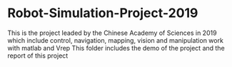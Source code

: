# Robot-Simulation-Project-2019
This is the project leaded by the Chinese Academy of Sciences in 2019 which include control, navigation, mapping, vision and manipulation work with matlab and Vrep
This folder includes the demo of the project and the report of this project 
